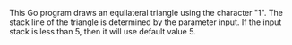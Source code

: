This Go program draws an equilateral triangle using the character "1". 
The stack line of the triangle is determined by the parameter input.
If the input stack is less than 5, then it will use default value 5.
